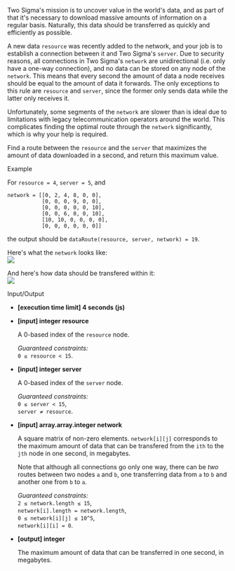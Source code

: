 
Two Sigma's mission is to uncover value in the world's data, and as part of that it's necessary to download massive amounts of information on a regular basis. Naturally, this data should be transferred as quickly and efficiently as possible.

A new data  `resource`  was recently added to the network, and your job is to establish a connection between it and Two Sigma's  `server`. Due to security reasons, all connections in Two Sigma's  `network`  are unidirectional (i.e. only have a one-way connection), and no data can be stored on any node of the  `network`. This means that every second the amount of data a node receives should be equal to the amount of data it forwards. The only exceptions to this rule are  `resource`  and  `server`, since the former only sends data while the latter only receives it.

Unfortunately, some segments of the  `network`  are slower than is ideal due to limitations with legacy telecommunication operators around the world. This complicates finding the optimal route through the  `network`  significantly, which is why your help is required.

Find a route between the  `resource`  and the  `server`  that maximizes the amount of data downloaded in a second, and return this maximum value.

Example

For  `resource = 4`,  `server = 5`, and

```
network = [[0, 2, 4, 8, 0, 0],
           [0, 0, 0, 9, 0, 0],
           [0, 0, 0, 0, 0, 10],
           [0, 0, 6, 0, 0, 10],
           [10, 10, 0, 0, 0, 0],
           [0, 0, 0, 0, 0, 0]]

```

the output should be  `dataRoute(resource, server, network) = 19`.

Here's what the  `network`  looks like:  
![](https://codesignal.s3.amazonaws.com/tasks/dataRoute/img/network.png?_tm=1582011319769)

And here's how data should be transfered within it:  
![](https://codesignal.s3.amazonaws.com/tasks/dataRoute/img/flow.png?_tm=1582011320159)

Input/Output

-   **[execution time limit] 4 seconds (js)**
    
-   **[input] integer resource**
    
    A 0-based index of the  `resource`  node.
    
    _Guaranteed constraints:_  
    `0 ≤ resource < 15`.
    
-   **[input] integer server**
    
    A 0-based index of the  `server`  node.
    
    _Guaranteed constraints:_  
    `0 ≤ server < 15`,  
    `server ≠ resource`.
    
-   **[input] array.array.integer network**
    
    A square matrix of non-zero elements.  `network[i][j]`  corresponds to the maximum amount of data that can be transfered from the  `ith`  to the  `jth`  node in one second, in megabytes.
    
    Note that although all connections go only one way, there can be  _two_  routes between two nodes  `a`  and  `b`, one transferring data from  `a`  to  `b`  and another one from  `b`  to  `a`.
    
    _Guaranteed constraints:_  
    `2 ≤ network.length ≤ 15`,  
    `network[i].length = network.length`,  
    `0 ≤ network[i][j] ≤ 10^5`,  
    `network[i][i] = 0`.
    
-   **[output] integer**
    
    The maximum amount of data that can be transferred in one second, in megabytes.
